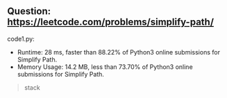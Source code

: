 ## Question: https://leetcode.com/problems/simplify-path/

code1.py:
* Runtime: 28 ms, faster than 88.22% of Python3 online submissions for Simplify Path.
* Memory Usage: 14.2 MB, less than 73.70% of Python3 online submissions for Simplify Path.
> stack